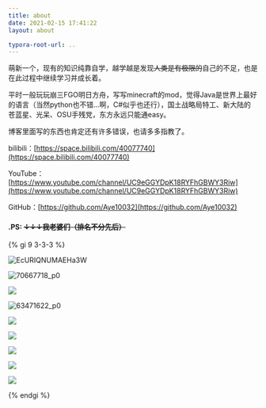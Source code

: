 ```yaml
---
title: about
date: 2021-02-15 17:41:22
layout: about

typora-root-url: ..
---
```


萌新一个，现有的知识纯靠自学，越学越是发现~~人类是有极限的~~自己的不足，也是在此过程中继续学习并成长着。		

平时一般玩玩崩三FGO明日方舟，写写minecraft的mod，觉得Java是世界上最好的语言（当然python也不错...啊，C#似乎也还行），国土战略局特工、新大陆的苍蓝星、光呆、OSU手残党，东方永远只能通easy。		

博客里面写的东西也肯定还有许多错误，也请多多指教了。



bilibili：[https://space.bilibili.com/40077740](https://space.bilibili.com/40077740)		

YouTube：[https://www.youtube.com/channel/UC9eGGYDpK18RYFhGBWY3Riw](https://www.youtube.com/channel/UC9eGGYDpK18RYFhGBWY3Riw)		

GitHub：[https://github.com/Aye10032](https://github.com/Aye10032)		





#### .PS: ~~**↓↓↓我老婆们（排名不分先后）**~~

{% gi 9 3-3-3 %}

![EcURIQNUMAEHa3W](/images/EcURIQNUMAEHa3W.jpg)

![70667718_p0](/images/70667718_p0.jpg)

![](/images/EvORn_mUcAEr4LF.jfif)

![63471622_p0](/images/63471622_p0.jpg)

![](/images/68390587_p0.jpg)

![](/images/61335672_p0.png)

![](/images/30244857_p0.jpg)

![](/images/81832094_p0.jpg)

![](/images/87535230_p0.jpg)

{% endgi %}
